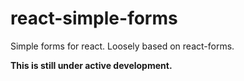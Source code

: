 react-simple-forms
==================

Simple forms for react. Loosely based on react-forms.

**This is still under active development.**
